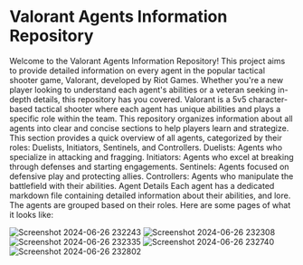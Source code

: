 <h1>Valorant Agents Information Repository</h1>
Welcome to the Valorant Agents Information Repository! This project aims to provide detailed information on every agent in the popular tactical shooter game, Valorant, developed by Riot Games. Whether you're a new player looking to understand each agent's abilities or a veteran seeking in-depth details, this repository has you covered.
Valorant is a 5v5 character-based tactical shooter where each agent has unique abilities and plays a specific role within the team. This repository organizes information about all agents into clear and concise sections to help players learn and strategize.
This section provides a quick overview of all agents, categorized by their roles: Duelists, Initiators, Sentinels, and Controllers.
Duelists: Agents who specialize in attacking and fragging.
Initiators: Agents who excel at breaking through defenses and starting engagements.
Sentinels: Agents focused on defensive play and protecting allies.
Controllers: Agents who manipulate the battlefield with their abilities.
Agent Details
Each agent has a dedicated markdown file containing detailed information about their abilities, and lore. The agents are grouped based on their roles.
Here are some pages of what it looks like:

![Screenshot 2024-06-26 232243](https://github.com/EMS2344/Valorant-Agents-Information-/assets/98353030/459dda3f-9912-4138-ba33-02fcf5b83ac3)
![Screenshot 2024-06-26 232308](https://github.com/EMS2344/Valorant-Agents-Information-/assets/98353030/9298d9c1-01a0-4543-a1f4-40ffff3c29f9)
![Screenshot 2024-06-26 232335](https://github.com/EMS2344/Valorant-Agents-Information-/assets/98353030/f8134d05-d64d-4c18-955a-1f5d9aa05251)
![Screenshot 2024-06-26 232740](https://github.com/EMS2344/Valorant-Agents-Information-/assets/98353030/01ac09c6-fc60-46d6-bb9c-baee7e085289)
![Screenshot 2024-06-26 232802](https://github.com/EMS2344/Valorant-Agents-Information-/assets/98353030/f5533aa5-c463-4f6f-bc5e-5c9e86ba3c2a)
